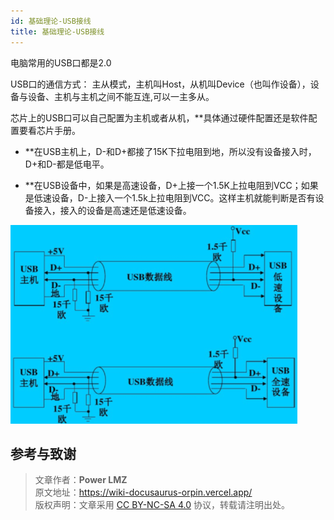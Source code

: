 ```yaml
---
id: 基础理论-USB接线
title: 基础理论-USB接线
---
```


电脑常用的USB口都是2.0

USB口的通信方式： 主从模式，主机叫Host，从机叫Device（也叫作设备），设备与设备、主机与主机之间不能互连,可以一主多从。

芯片上的USB口可以自己配置为主机或者从机，**具体通过硬件配置还是软件配置要看芯片手册。

- **在USB主机上，D-和D+都接了15K下拉电阻到地，所以没有设备接入时，D+和D-都是低电平。

- **在USB设备中，如果是高速设备，D+上接一个1.5K上拉电阻到VCC；如果是低速设备，D-上接入一个1.5k上拉电阻到VCC。这样主机就能判断是否有设备接入，接入的设备是高速还是低速设备。

![](https://github.com/powerLMZ/picture/blob/master/USB%E8%BF%9E%E7%BA%BF%E6%96%B9%E5%BC%8F.jpg?raw=true)


## 参考与致谢


> 文章作者：**Power LMZ**  
> 原文地址：https://wiki-docusaurus-orpin.vercel.app/  
> 版权声明：文章采用 [CC BY-NC-SA 4.0](https://creativecommons.org/licenses/by/4.0/deed.zh) 协议，转载请注明出处。
